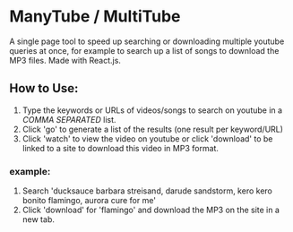 # ManyTube / MultiTube
A single page tool to speed up searching or downloading multiple youtube queries at once, for example to search up a list of songs to download the MP3 files. Made with React.js. 

## How to Use:
1. Type the keywords or URLs of videos/songs to search on youtube in a *COMMA SEPARATED* list.
2. Click 'go' to generate a list of the results (one result per keyword/URL)
3. Click 'watch' to view the video on youtube or click 'download' to be linked to a site to download this video in MP3 format.

### example:
1. Search 'ducksauce barbara streisand, darude sandstorm, kero kero bonito flamingo, aurora cure for me'
2. Click 'download' for 'flamingo' and download the MP3 on the site in a new tab.
